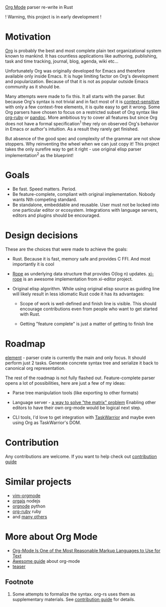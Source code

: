 
[Org Mode](https://orgmode.org/) parser re-write in Rust

! Warning, this project is in early development !

# Motivation

[Org](https://orgmode.org/) is probably the best and most complete plain text
organizational system known to mankind. It has countless applications like
authoring, publishing, task and time tracking, journal, blog, agenda, wiki
etc...

Unfortunately Org was originally developed for Emacs and therefore
available only inside Emacs. It is huge limiting factor on Org's development
and popularization. Because of that it is not as popular outside Emacs
community as it should be.

Many attempts were made to fix this. It all starts with the parser.
But because Org's syntax is not trivial and in fact most of it is
[context-sensitive](https://en.wikipedia.org/wiki/Chomsky_hierarchy#Type-1_grammars)
with only a few context-free elements, it is quite easy to get it wrong. 
Some Org parsers have chosen to focus on a restricted subset of Org syntax like
[org-ruby](https://github.com/wallyqs/org-ruby) or [pandoc](https://pandoc.org/).
More ambitious try to cover all features but since Org does not have a
formal specification<sup>1</sup> they rely on observed Org's behavior in Emacs
or author's intuition.  As a result they rarely get finished.

But absence of the good spec and complexity of the grammar are not show
stoppers. Why reinventing the wheel when we can just copy it!  This project
takes the only surefire way to get it right - use original elisp parser
implementation<sup>2</sup> as the blueprint!


# Goals

- Be fast. Speed matters. Period.
- Be feature-complete, compliant with original implementation. Nobody wants Nth competing standard.
- Be standalone, embeddable and reusable. User must not be locked into 
one particular editor or ecosystem. Integrations with language servers,
 editors and plugins should be encouraged.


# Design decisions

These are the choices that were made to achieve the goals:

- Rust. Because it is fast, memory safe and provides C FFI. And most importantly it is cool

- [Rope](https://en.wikipedia.org/wiki/Rope_(data_structure)) as underlying data
structure that provides O(log n) updates. [xi-rope](http://abishov.com/xi-editor/docs/rope_science_00.html)
is an awesome implementation from xi-editor project. 

- Original elisp algorithm. While using original elisp source as guiding line
  will likely result in less idiomatic Rust code it has its advantages:

  - Scope of work is well-defined and finish line is visible. This should encourage
  contributions even from people who want to get started with Rust.

  - Getting "feature complete" is just a matter of getting to finish line


# Roadmap

[element](rust/element) - parser crate is currently the main and only focus.
It should perform just 2 tasks. Generate concrete syntax tree and serialize it
back to canonical org representation.

The rest of the roadmap is not fully flashed out. Feature-complete parser opens 
a lot of possibilities, here are just a few of my ideas:

- Parse tree manipulation tools (like exporting to other formats)
- Language server - [a way to solve "the matrix" problem](https://langserver.org/)
  Enabling other editors to have their own org-mode would be logical next step.

- CLI tools, I'd love to get integration with 
  [TaskWarrior](https://github.com/GothenburgBitFactory/taskwarrior)
  and maybe even using Org as TaskWarrior's DOM.


# Contribution

Any contributions are welcome. If you want to help check out
[contribution guide](CONTRIBUTING.org)


# Similar projects

- [vim-orgmode](https://github.com/jceb/vim-orgmode)
- [orgajs](https://github.com/xiaoxinghu/orgajs) nodejs
- [orgnode](http://members.optusnet.com.au/~charles57/GTD/orgnode.html) python
- [org-ruby](https://github.com/wallyqs/org-ruby) ruby
- and [many others](https://orgmode.org/worg/org-tools/index.html)


# More about Org Mode


-  [Org-Mode Is One of the Most Reasonable Markup Languages to Use for Text](https://karl-voit.at/2017/09/23/orgmode-as-markup-only/)
- [Awesome guide](http://doc.norang.ca/org-mode.html) about org-mode
- [teaser](https://github.com/novoid/org-mode-workshop/blob/master/featureshow/org-mode-teaser.org)



## Footnote

1. Some attempts to formalize the syntax. org-rs uses them as supplementary materials.
See [contribution guide](CONTRIBUTING.org) for details.

